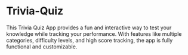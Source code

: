 # Trivia-Quiz
This Trivia Quiz App provides a fun and interactive way to test your knowledge while tracking your performance. With features like multiple categories, difficulty levels, and high score tracking, the app is fully functional and customizable.

